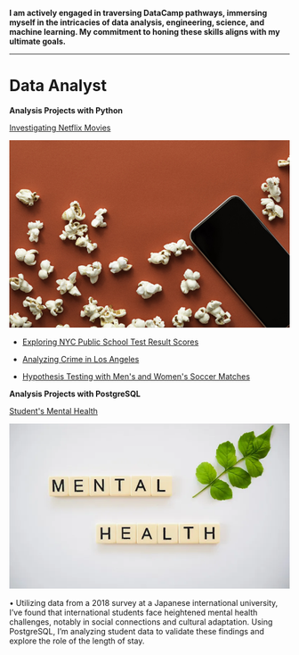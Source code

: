<b> I am actively engaged in traversing DataCamp pathways, immersing myself in the intricacies of data analysis, engineering, science, and machine learning. My commitment to honing these skills aligns with my ultimate goals.</b>
<hr>

# Data Analyst


<b>Analysis Projects with Python</b>



  [Investigating Netflix Movies]()

  <img src = '1d05a985-3d77-4830-9774-0a97291f0611'>

- [Exploring NYC Public School Test
Result Scores]()

- [Analyzing Crime in Los Angeles]()

- [Hypothesis Testing with Men's and Women's Soccer Matches]()

<b>Analysis Projects with PostgreSQL</b>

[Student's Mental Health]()

<img src = 'IMG_0336.webp'>

• Utilizing data from a 2018 survey at a Japanese international university, I’ve found that international students face heightened mental health challenges, notably in social connections and cultural adaptation. Using PostgreSQL, I’m analyzing student data to validate these findings and explore the role of the length of stay.
